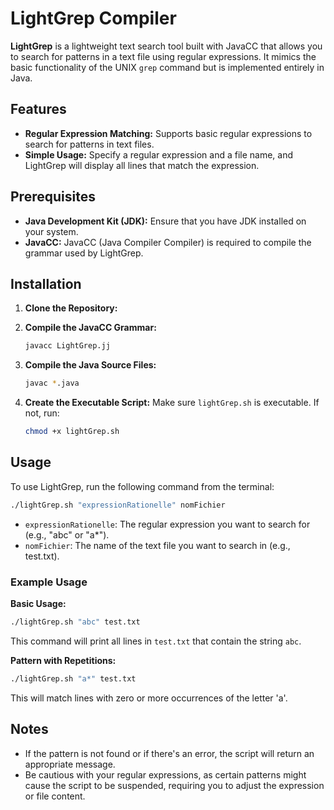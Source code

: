 # LightGrep Compiler

**LightGrep** is a lightweight text search tool built with JavaCC that allows you to search for patterns in a text file using regular expressions. It mimics the basic functionality of the UNIX `grep` command but is implemented entirely in Java.

## Features
- **Regular Expression Matching:** Supports basic regular expressions to search for patterns in text files.
- **Simple Usage:** Specify a regular expression and a file name, and LightGrep will display all lines that match the expression.

## Prerequisites
- **Java Development Kit (JDK):** Ensure that you have JDK installed on your system.
- **JavaCC:** JavaCC (Java Compiler Compiler) is required to compile the grammar used by LightGrep.

## Installation

1. **Clone the Repository:**

2. **Compile the JavaCC Grammar:**
   ```bash
   javacc LightGrep.jj
   ```

3. **Compile the Java Source Files:**
   ```bash
   javac *.java
   ```

4. **Create the Executable Script:** Make sure `lightGrep.sh` is executable. If not, run:
   ```bash
   chmod +x lightGrep.sh
   ```

## Usage

To use LightGrep, run the following command from the terminal:

```bash
./lightGrep.sh "expressionRationelle" nomFichier
```

- `expressionRationelle`: The regular expression you want to search for (e.g., "abc" or "a*").
- `nomFichier`: The name of the text file you want to search in (e.g., test.txt).

### Example Usage

**Basic Usage:**

```bash
./lightGrep.sh "abc" test.txt
```

This command will print all lines in `test.txt` that contain the string `abc`.

**Pattern with Repetitions:**

```bash
./lightGrep.sh "a*" test.txt
```

This will match lines with zero or more occurrences of the letter 'a'.

## Notes

- If the pattern is not found or if there's an error, the script will return an appropriate message.
- Be cautious with your regular expressions, as certain patterns might cause the script to be suspended, requiring you to adjust the expression or file content.
```
